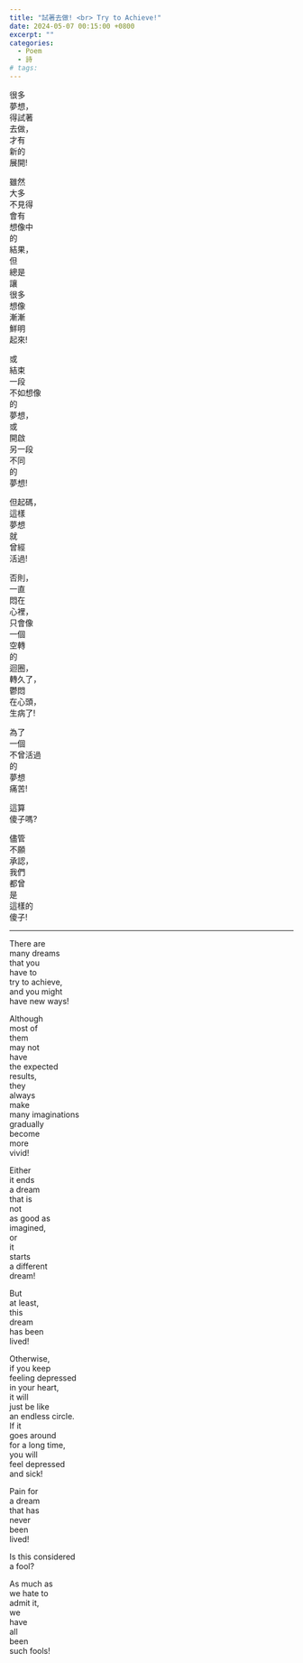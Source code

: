 ```yaml
---
title: "試著去做! <br> Try to Achieve!"
date: 2024-05-07 00:15:00 +0800
excerpt: ""
categories:
  - Poem
  - 詩
# tags:
---
```


很多  
夢想，  
得試著  
去做，  
才有  
新的  
展開!

雖然  
大多  
不見得  
會有  
想像中  
的  
結果，  
但  
總是  
讓  
很多  
想像  
漸漸  
鮮明  
起來!

或  
結束  
一段  
不如想像  
的  
夢想，  
或  
開啟  
另一段  
不同  
的  
夢想!

但起碼，  
這樣  
夢想  
就  
曾經  
活過!

否則，  
一直  
悶在  
心裡，  
只會像  
一個  
空轉  
的  
迴圈，  
轉久了，  
鬱悶  
在心頭，  
生病了!

為了  
一個  
不曾活過  
的  
夢想  
痛苦!

這算  
傻子嗎?

儘管  
不願  
承認，  
我們  
都曾  
是  
這樣的  
傻子!

---

There are  
many dreams  
that you  
have to  
try to achieve,  
and you might  
have new ways!

Although  
most of  
them  
may not  
have  
the expected  
results,  
they  
always  
make  
many imaginations  
gradually  
become  
more  
vivid!

Either  
it ends  
a dream  
that is  
not  
as good as  
imagined,  
or  
it  
starts  
a different  
dream!

But  
at least,  
this  
dream  
has been  
lived!

Otherwise,  
if you keep  
feeling depressed  
in your heart,  
it will  
just be like  
an endless circle.  
If it  
goes around  
for a long time,  
you will  
feel depressed  
and sick!

Pain for  
a dream  
that has  
never  
been  
lived!

Is this considered  
a fool?

As much as  
we hate to  
admit it,  
we  
have  
all  
been  
such fools!
